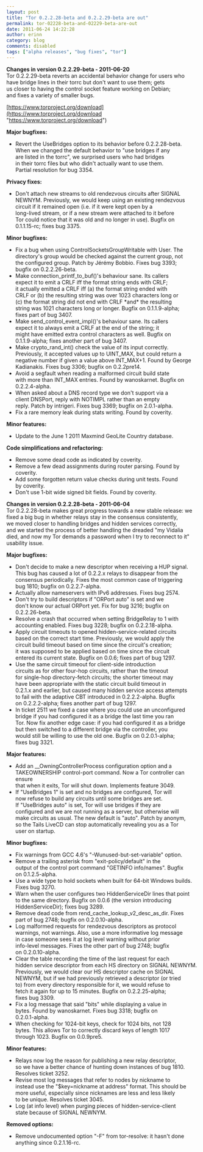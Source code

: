 ```yaml
---
layout: post
title: "Tor 0.2.2.28-beta and 0.2.2.29-beta are out"
permalink: tor-02228-beta-and-02229-beta-are-out
date: 2011-06-24 14:22:28
author: erinn
category: blog
comments: disabled
tags: ["alpha releases", "bug fixes", "tor"]
---
```


**Changes in version 0.2.2.29-beta - 2011-06-20**  
 Tor 0.2.2.29-beta reverts an accidental behavior change for users who  
 have bridge lines in their torrc but don't want to use them; gets  
 us closer to having the control socket feature working on Debian;  
 and fixes a variety of smaller bugs.

[https://www.torproject.org/download](https://www.torproject.org/download "https://www.torproject.org/download")

**Major bugfixes:**

-   Revert the UseBridges option to its behavior before 0.2.2.28-beta.  
     When we changed the default behavior to "use bridges if any  
     are listed in the torrc", we surprised users who had bridges  
     in their torrc files but who didn't actually want to use them.  
     Partial resolution for bug 3354.

**Privacy fixes:**

-   Don't attach new streams to old rendezvous circuits after SIGNAL  
     NEWNYM. Previously, we would keep using an existing rendezvous  
     circuit if it remained open (i.e. if it were kept open by a  
     long-lived stream, or if a new stream were attached to it before  
     Tor could notice that it was old and no longer in use). Bugfix on  
     0.1.1.15-rc; fixes bug 3375.

**Minor bugfixes:**

-   Fix a bug when using ControlSocketsGroupWritable with User. The  
     directory's group would be checked against the current group, not  
     the configured group. Patch by Jérémy Bobbio. Fixes bug 3393;  
     bugfix on 0.2.2.26-beta.
-   Make connection\_printf\_to\_buf()'s behaviour sane. Its callers  
     expect it to emit a CRLF iff the format string ends with CRLF;  
     it actually emitted a CRLF iff (a) the format string ended with  
     CRLF or (b) the resulting string was over 1023 characters long or  
     (c) the format string did not end with CRLF \*and\* the resulting  
     string was 1021 characters long or longer. Bugfix on 0.1.1.9-alpha;  
     fixes part of bug 3407.
-   Make send\_control\_event\_impl()'s behaviour sane. Its callers  
     expect it to always emit a CRLF at the end of the string; it  
     might have emitted extra control characters as well. Bugfix on  
     0.1.1.9-alpha; fixes another part of bug 3407.
-   Make crypto\_rand\_int() check the value of its input correctly.  
     Previously, it accepted values up to UINT\_MAX, but could return a  
     negative number if given a value above INT\_MAX+1. Found by George  
     Kadianakis. Fixes bug 3306; bugfix on 0.2.2pre14.
-   Avoid a segfault when reading a malformed circuit build state  
     with more than INT\_MAX entries. Found by wanoskarnet. Bugfix on  
     0.2.2.4-alpha.
-   When asked about a DNS record type we don't support via a  
     client DNSPort, reply with NOTIMPL rather than an empty  
     reply. Patch by intrigeri. Fixes bug 3369; bugfix on 2.0.1-alpha.
-   Fix a rare memory leak during stats writing. Found by coverity.

**Minor features:**

-   Update to the June 1 2011 Maxmind GeoLite Country database.

**Code simplifications and refactoring:**

-   Remove some dead code as indicated by coverity.
-   Remove a few dead assignments during router parsing. Found by  
     coverity.
-   Add some forgotten return value checks during unit tests. Found  
     by coverity.
-   Don't use 1-bit wide signed bit fields. Found by coverity.

**Changes in version 0.2.2.28-beta - 2011-06-04**  
 Tor 0.2.2.28-beta makes great progress towards a new stable release: we  
 fixed a big bug in whether relays stay in the consensus consistently,  
 we moved closer to handling bridges and hidden services correctly,  
 and we started the process of better handling the dreaded "my Vidalia  
 died, and now my Tor demands a password when I try to reconnect to it"  
 usability issue.

**Major bugfixes:**

-   Don't decide to make a new descriptor when receiving a HUP signal.  
     This bug has caused a lot of 0.2.2.x relays to disappear from the  
     consensus periodically. Fixes the most common case of triggering  
     bug 1810; bugfix on 0.2.2.7-alpha.
-   Actually allow nameservers with IPv6 addresses. Fixes bug 2574.
-   Don't try to build descriptors if "ORPort auto" is set and we  
     don't know our actual ORPort yet. Fix for bug 3216; bugfix on  
     0.2.2.26-beta.
-   Resolve a crash that occurred when setting BridgeRelay to 1 with  
     accounting enabled. Fixes bug 3228; bugfix on 0.2.2.18-alpha.
-   Apply circuit timeouts to opened hidden-service-related circuits  
     based on the correct start time. Previously, we would apply the  
     circuit build timeout based on time since the circuit's creation;  
     it was supposed to be applied based on time since the circuit  
     entered its current state. Bugfix on 0.0.6; fixes part of bug 1297.
-   Use the same circuit timeout for client-side introduction  
     circuits as for other four-hop circuits, rather than the timeout  
     for single-hop directory-fetch circuits; the shorter timeout may  
     have been appropriate with the static circuit build timeout in  
     0.2.1.x and earlier, but caused many hidden service access attempts  
     to fail with the adaptive CBT introduced in 0.2.2.2-alpha. Bugfix  
     on 0.2.2.2-alpha; fixes another part of bug 1297.
-   In ticket 2511 we fixed a case where you could use an unconfigured  
     bridge if you had configured it as a bridge the last time you ran  
     Tor. Now fix another edge case: if you had configured it as a bridge  
     but then switched to a different bridge via the controller, you  
     would still be willing to use the old one. Bugfix on 0.2.0.1-alpha;  
     fixes bug 3321.

**Major features:**

-   Add an \_\_OwningControllerProcess configuration option and a  
     TAKEOWNERSHIP control-port command. Now a Tor controller can ensure  
     that when it exits, Tor will shut down. Implements feature 3049.
-   If "UseBridges 1" is set and no bridges are configured, Tor will  
     now refuse to build any circuits until some bridges are set.  
     If "UseBridges auto" is set, Tor will use bridges if they are  
     configured and we are not running as a server, but otherwise will  
     make circuits as usual. The new default is "auto". Patch by anonym,  
     so the Tails LiveCD can stop automatically revealing you as a Tor  
     user on startup.

**Minor bugfixes:**

-   Fix warnings from GCC 4.6's "-Wunused-but-set-variable" option.
-   Remove a trailing asterisk from "exit-policy/default" in the  
     output of the control port command "GETINFO info/names". Bugfix  
     on 0.1.2.5-alpha.
-   Use a wide type to hold sockets when built for 64-bit Windows builds.  
     Fixes bug 3270.
-   Warn when the user configures two HiddenServiceDir lines that point  
     to the same directory. Bugfix on 0.0.6 (the version introducing  
     HiddenServiceDir); fixes bug 3289.
-   Remove dead code from rend\_cache\_lookup\_v2\_desc\_as\_dir. Fixes  
     part of bug 2748; bugfix on 0.2.0.10-alpha.
-   Log malformed requests for rendezvous descriptors as protocol  
     warnings, not warnings. Also, use a more informative log message  
     in case someone sees it at log level warning without prior  
     info-level messages. Fixes the other part of bug 2748; bugfix  
     on 0.2.0.10-alpha.
-   Clear the table recording the time of the last request for each  
     hidden service descriptor from each HS directory on SIGNAL NEWNYM.  
     Previously, we would clear our HS descriptor cache on SIGNAL  
     NEWNYM, but if we had previously retrieved a descriptor (or tried  
     to) from every directory responsible for it, we would refuse to  
     fetch it again for up to 15 minutes. Bugfix on 0.2.2.25-alpha;  
     fixes bug 3309.
-   Fix a log message that said "bits" while displaying a value in  
     bytes. Found by wanoskarnet. Fixes bug 3318; bugfix on  
     0.2.0.1-alpha.
-   When checking for 1024-bit keys, check for 1024 bits, not 128  
     bytes. This allows Tor to correctly discard keys of length 1017  
     through 1023. Bugfix on 0.0.9pre5.

**Minor features:**

-   Relays now log the reason for publishing a new relay descriptor,  
     so we have a better chance of hunting down instances of bug 1810.  
     Resolves ticket 3252.
-   Revise most log messages that refer to nodes by nickname to  
     instead use the "\$key=nickname at address" format. This should be  
     more useful, especially since nicknames are less and less likely  
     to be unique. Resolves ticket 3045.
-   Log (at info level) when purging pieces of hidden-service-client  
     state because of SIGNAL NEWNYM.

**Removed options:**

-   Remove undocumented option "-F" from tor-resolve: it hasn't done  
     anything since 0.2.1.16-rc.

